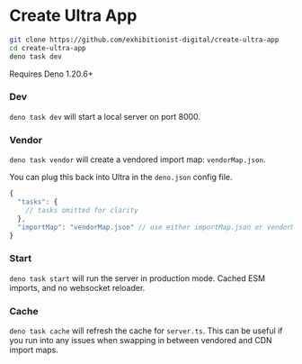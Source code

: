 # Create Ultra App

```sh
git clone https://github.com/exhibitionist-digital/create-ultra-app
cd create-ultra-app
deno task dev
```

Requires Deno 1.20.6+

### Dev

`deno task dev` will start a local server on port 8000.

### Vendor

`deno task vendor` will create a vendored import map: `vendorMap.json`.

You can plug this back into Ultra in the `deno.json` config file.

```javascript
{
  "tasks": {
    // tasks omitted for clarity
  },
  "importMap": "vendorMap.json" // use either importMap.json or vendorMap.json
}
```

### Start

`deno task start` will run the server in production mode. Cached ESM imports,
and no websocket reloader.

### Cache

`deno task cache` will refresh the cache for `server.ts`. This can be useful if
you run into any issues when swapping in between vendored and CDN import maps.
